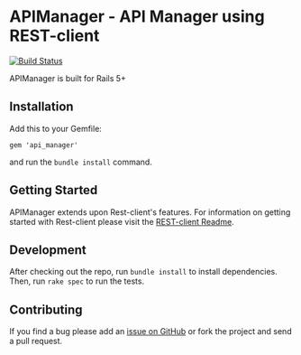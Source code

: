 # APIManager - API Manager using REST-client

[![Build Status](https://travis-ci.org/sealink/api_manager.svg?branch=master)](https://travis-ci.org/sealink/api_manager)

APIManager is built for Rails 5+


## Installation

Add this to your Gemfile:

    gem 'api_manager'

and run the `bundle install` command.


## Getting Started

APIManager extends upon Rest-client's features. For information on getting started with Rest-client please visit the
[REST-client Readme](https://github.com/rest-client/rest-client/blob/master/README.md).


## Development

After checking out the repo, run `bundle install` to install dependencies. Then, run `rake spec`
to run the tests.


## Contributing

If you find a bug please add an [issue on GitHub](https://github.com/sealink/api_manager/issues)
or fork the project and send a pull request.
